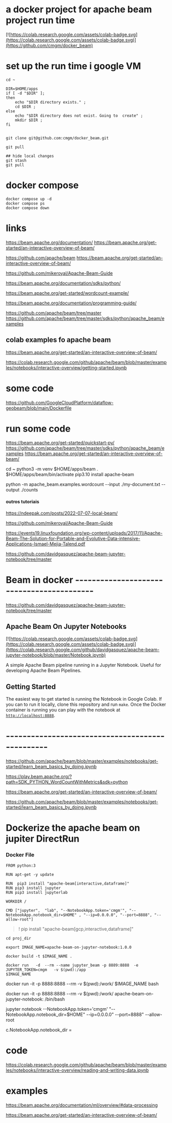 

# a docker project for apache beam project run time 

[![https://colab.research.google.com/assets/colab-badge.svg](https://colab.research.google.com/assets/colab-badge.svg)](https://github.com/cmgm/docker_beam)


# set up the run time i  google VM 



```
cd ~

DIR=$HOME/apps
if [ -d "$DIR" ];
then
    echo "$DIR directory exists." ;
    cd $DIR ;
else
	echo "$DIR directory does not exist. Going to  create" ;
    mkdir $DIR ;
fi


git clone git@github.com:cmgm/docker_beam.git

git pull 

## hide local changes 
git stash
git pull 
```

# docker compose 
```
docker compose up -d
docker compose ps 
docker compose down

```




#  links

https://beam.apache.org/documentation/
https://beam.apache.org/get-started/an-interactive-overview-of-beam/


https://github.com/apache/beam
https://beam.apache.org/get-started/an-interactive-overview-of-beam/

https://github.com/mikeroyal/Apache-Beam-Guide


https://beam.apache.org/documentation/sdks/python/

https://beam.apache.org/get-started/wordcount-example/

https://beam.apache.org/documentation/programming-guide/


https://github.com/apache/beam/tree/master
https://github.com/apache/beam/tree/master/sdks/python/apache_beam/examples



##  colab examples fo apache beam 
https://beam.apache.org/get-started/an-interactive-overview-of-beam/

https://colab.research.google.com/github/apache/beam/blob/master/examples/notebooks/interactive-overview/getting-started.ipynb



# some code 
https://github.com/GoogleCloudPlatform/dataflow-geobeam/blob/main/Dockerfile



# run some code 
https://beam.apache.org/get-started/quickstart-py/
https://github.com/apache/beam/tree/master/sdks/python/apache_beam/examples
https://beam.apache.org/get-started/an-interactive-overview-of-beam/

cd ~
python3 -m venv $HOME/apps/beam
. $HOME/apps/beam/bin/activate
pip3.10 install apache-beam


python -m apache_beam.examples.wordcount --input ./my-document.txt --output ./counts




####  outros tutoriais
https://ndeepak.com/posts/2022-07-07-local-beam/

https://github.com/mikeroyal/Apache-Beam-Guide

https://events19.linuxfoundation.org/wp-content/uploads/2017/11/Apache-Beam-The-Solution-for-Portable-and-Evolutive-Data-intensive-Applications-Ismael-Mejia-Talend.pdf


https://github.com/davidgasquez/apache-beam-jupyter-notebook/tree/master





# Beam in docker ------------------------------------------
https://github.com/davidgasquez/apache-beam-jupyter-notebook/tree/master


## Apache Beam On Jupyter Notebooks

[![https://colab.research.google.com/assets/colab-badge.svg](https://colab.research.google.com/assets/colab-badge.svg)](https://colab.research.google.com/github/davidgasquez/apache-beam-jupyter-notebook/blob/master/Notebook.ipynb)

A simple Apache Beam pipeline running in a Jupyter Notebook. Useful for developing Apache Beam Pipelines.

## Getting Started

The easiest way to get started is running the Notebook in Google Colab. If you can to run it locally, clone this repository and run `make`. Once the Docker container is running you can play with the notebook at [`http://localhost:8888`](http://localhost:8888).


# ------------------------------------------------

https://github.com/apache/beam/blob/master/examples/notebooks/get-started/learn_beam_basics_by_doing.ipynb

https://play.beam.apache.org/?path=SDK_PYTHON_WordCountWithMetrics&sdk=python

https://beam.apache.org/get-started/an-interactive-overview-of-beam/


https://github.com/apache/beam/blob/master/examples/notebooks/get-started/learn_beam_basics_by_doing.ipynb


# Dockerize  the apache beam on jupiter DirectRun 


### Docker File 

```
FROM python:3

RUN apt-get -y update

RUN  pip3 install "apache-beam[interactive,dataframe]" 
RUN pip3 install jupyter
RUN pip3 install jupyterlab

WORKDIR /

CMD ["jupyter",  "lab", "--NotebookApp.token='cmgm'", "--NotebookApp.notebook_dir=$HOME" , "--ip=0.0.0.0", "--port=8888", "--allow-root"]
```


> ! pip install "apache-beam[gcp,interactive,dataframe]"


```
cd proj_dir

export IMAGE_NAME=apache-beam-on-jupyter-notebook:1.0.0

docker build -t $IMAGE_NAME .

docker run   -d  --rm --name jupyter_beam -p 8889:8888  -e JUPYTER_TOKEN=cmgm   -v $(pwd):/app  
$IMAGE_NAME
```



docker run -it -p 8888:8888  --rm -v $(pwd):/work/ $IMAGE_NAME  bash


docker run -it -p 8888:8888  --rm -v $(pwd):/work/ apache-beam-on-jupyter-notebook:   /bin/bash

jupyter notebook --NotebookApp.token='cmgm'  "--NotebookApp.notebook_dir=$HOME"    --ip=0.0.0.0" --port=8888" --allow-root 


c.NotebookApp.notebook_dir =


# code 
https://colab.research.google.com/github/apache/beam/blob/master/examples/notebooks/interactive-overview/reading-and-writing-data.ipynb

# examples 
https://beam.apache.org/documentation/ml/overview/#data-processing

https://beam.apache.org/get-started/an-interactive-overview-of-beam/

